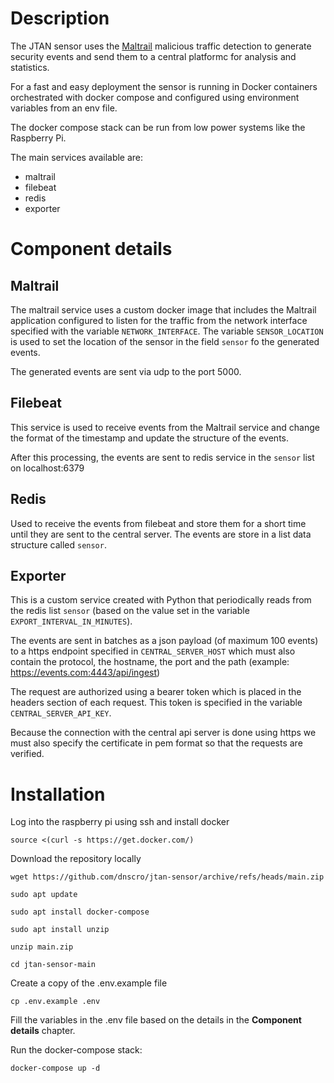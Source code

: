 # Description
The JTAN sensor uses the [Maltrail](https://github.com/stamparm/maltrail) malicious traffic detection to generate security events and send them to a central platformc for analysis and statistics.

For a fast and easy deployment the sensor is running in Docker containers orchestrated with docker compose and configured using environment variables from an env file. 

The docker compose stack can be run from low power systems like the Raspberry Pi.

The main services available are:
- maltrail
- filebeat
- redis
- exporter

# Component details
## Maltrail
The maltrail service uses a custom docker image that includes the Maltrail application configured to listen for the traffic from the network interface specified with the variable ```NETWORK_INTERFACE```. The variable ```SENSOR_LOCATION``` is used to set the location of the sensor in the field ```sensor``` fo the generated events.

The generated events are sent via udp to the port 5000.

## Filebeat
This service is used to receive events from the Maltrail service and change the format of the timestamp and update the structure of the events.

After this processing, the events are sent to redis service in the ```sensor``` list on localhost:6379

## Redis
Used to receive the events from filebeat and store them for a short time until they are sent to the central server. The events are store in a list data structure called ```sensor```.

## Exporter
This is a custom service created with Python that periodically reads from the redis list ```sensor``` (based on the value set in the variable ```EXPORT_INTERVAL_IN_MINUTES```).

The events are sent in batches as a json payload (of maximum 100 events) to a https endpoint specified in ```CENTRAL_SERVER_HOST``` which must also contain the protocol, the hostname, the port and the path (example: https://events.com:4443/api/ingest)

The request are authorized using a bearer token which is placed in the headers section of each request. This token is specified in the variable ```CENTRAL_SERVER_API_KEY```. 

Because the connection with the central api server is done using https we must also specify the certificate in pem format so that the requests are verified.


# Installation
Log into the raspberry pi using ssh and install docker
```
source <(curl -s https://get.docker.com/)
```

Download the repository locally
```
wget https://github.com/dnscro/jtan-sensor/archive/refs/heads/main.zip

sudo apt update

sudo apt install docker-compose

sudo apt install unzip

unzip main.zip

cd jtan-sensor-main
```

Create a copy of the .env.example file
```
cp .env.example .env
```

Fill the variables in the .env file based on the details in the **Component details** chapter.

Run the docker-compose stack:
```
docker-compose up -d
```
